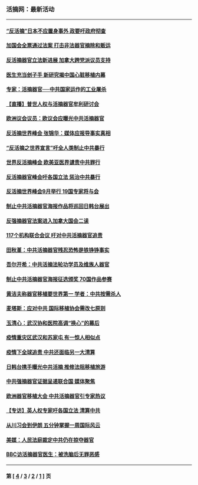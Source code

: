 ### 活摘网：最新活动
---
#### [“反活摘”日本不应置身事外 政要吁政府彻查](../../pages/nf5883/n13971188.md?06050430) 
#### [加国会全票通过法案 打击非法器官摘除和贩运](../../pages/nf5883/n13884924.md?06050430) 
#### [反活摘器官立法新进展 加拿大跨党派议员支持](../../pages/nf5883/n13876061.md?06050430) 
#### [医生充当刽子手 新研究揭中国心脏移植内幕](../../pages/nf5883/n13772291.md?06050430) 
#### [专家：活摘器官──中共国家运作的工业屠杀](../../pages/nf5883/n13761178.md?06050430) 
#### [【直播】普世人权与活摘器官牟利研讨会](../../pages/nf5883/n13425146.md?06050430) 
#### [欧洲议会议员：欧议会应曝光中共活摘器官](../../pages/nf5883/n13336571.md?06050430) 
#### [反活摘世界峰会 张锦华：媒体应报导事实真相](../../pages/nf5883/n13278502.md?06050430) 
#### [“反活摘之世界宣言”吁全人类制止中共暴行](../../pages/nf5883/n13259730.md?06050430) 
#### [世界反活摘峰会 欧美亚医界谴责中共罪行](../../pages/nf5883/n13253550.md?06050430) 
#### [反活摘器官峰会吁各国立法 惩治中共暴行](../../pages/nf5883/n13245052.md?06050430) 
#### [反活摘世界峰会9月举行 19国专家将与会](../../pages/nf5883/n13201492.md?06050430) 
#### [制止中共活摘器官海报作品将巡回日韩台展出](../../pages/nf5883/n13177791.md?06050430) 
#### [反强摘器官法案进入加拿大国会二读](../../pages/nf5883/n13033450.md?06050430) 
#### [117个机构联合会议 吁对中共活摘器官追责](../../pages/nf5883/n12775087.md?06050430) 
#### [田秋堇：中共活摘器官残忍恐怖是铁铮铮事实](../../pages/nf5883/n12702148.md?06050430) 
#### [吾尔开希：中共活摘法轮功学员及维族人器官](../../pages/nf5883/n12693197.md?06050430) 
#### [制止中共活摘器官海报征选颁奖 70国作品参赛](../../pages/nf5883/n12692050.md?06050430) 
#### [黄洁夫称器官移植要世界第一 学者：中共按需杀人](../../pages/nf5883/n12572329.md?06050430) 
#### [麦塔斯：应对中共 国际移植协会需改七原则](../../pages/nf5883/n12514711.md?06050430) 
#### [玉清心：武汉协和医院高调“换心”的幕后](../../pages/nf5883/n12298730.md?06050430) 
#### [疫情重灾区武汉和苏家屯 有一惊人相似点](../../pages/nf5883/n12150824.md?06050430) 
#### [疫情下全球追责 中共还面临另一大清算](../../pages/nf5883/n12070397.md?06050430) 
#### [日韩台携手曝光中共活摘 推修法阻移植旅游](../../pages/nf5883/n11712046.md?06050430) 
#### [中共强摘器官证据呈递联合国 媒体聚焦](../../pages/nf5883/n11546426.md?06050430) 
#### [欧洲器官移植大会 中共活摘器官引专家热议](../../pages/nf5883/n11539095.md?06050430) 
#### [【专访】英人权专家吁各国立法 清算中共](../../pages/nf5883/n11367315.md?06050430) 
#### [从川习会到伊朗 五分钟掌握一周国际风云](../../pages/nf5883/n11338520.md?06050430) 
#### [美媒：人民法庭裁定中共仍在掠夺器官](../../pages/nf5883/n11334897.md?06050430) 
#### [BBC访活摘器官医生：被洗脑后无罪恶感](../../pages/nf5883/n11335935.md?06050430) 

---
#### 第 [ [4](./4.md?06050430) / [3](./3.md?06050430) / [2](./2.md?06050430) / [1](./1.md?06050430) ] 页
